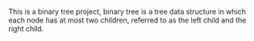 This is a binary tree project, binary tree is a tree data structure in which each node has at most two children, referred to as the left child and the right child.
